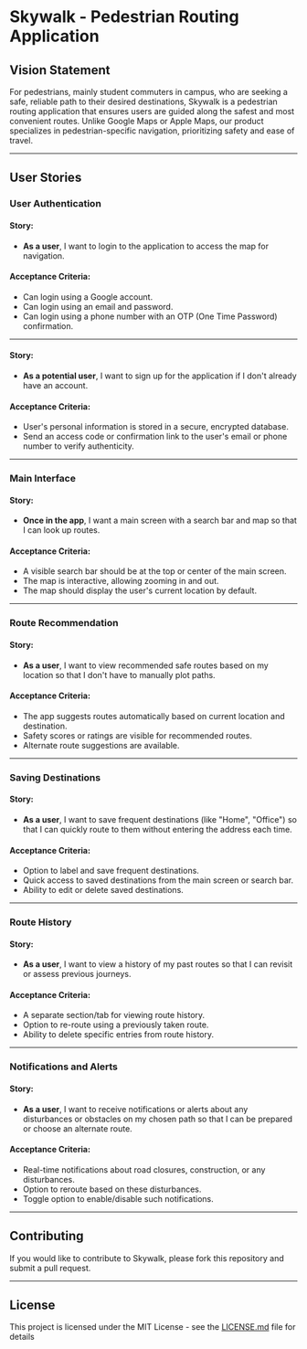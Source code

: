 # Skywalk - Pedestrian Routing Application

## Vision Statement
For pedestrians, mainly student commuters in campus, who are seeking a safe, reliable path to their desired destinations, Skywalk is a pedestrian routing application that ensures users are guided along the safest and most convenient routes. Unlike Google Maps or Apple Maps, our product specializes in pedestrian-specific navigation, prioritizing safety and ease of travel.

---

## User Stories

### User Authentication

#### Story:
- **As a user**, I want to login to the application to access the map for navigation.

#### Acceptance Criteria:
- Can login using a Google account.
- Can login using an email and password.
- Can login using a phone number with an OTP (One Time Password) confirmation.

---

#### Story:
- **As a potential user**, I want to sign up for the application if I don't already have an account.

#### Acceptance Criteria:
- User's personal information is stored in a secure, encrypted database.
- Send an access code or confirmation link to the user's email or phone number to verify authenticity.

---

### Main Interface

#### Story:
- **Once in the app**, I want a main screen with a search bar and map so that I can look up routes.

#### Acceptance Criteria:
- A visible search bar should be at the top or center of the main screen.
- The map is interactive, allowing zooming in and out.
- The map should display the user's current location by default.

---

### Route Recommendation

#### Story:
- **As a user**, I want to view recommended safe routes based on my location so that I don't have to manually plot paths.

#### Acceptance Criteria:
- The app suggests routes automatically based on current location and destination.
- Safety scores or ratings are visible for recommended routes.
- Alternate route suggestions are available.

---

### Saving Destinations

#### Story:
- **As a user**, I want to save frequent destinations (like "Home", "Office") so that I can quickly route to them without entering the address each time.

#### Acceptance Criteria:
- Option to label and save frequent destinations.
- Quick access to saved destinations from the main screen or search bar.
- Ability to edit or delete saved destinations.

---

### Route History

#### Story:
- **As a user**, I want to view a history of my past routes so that I can revisit or assess previous journeys.

#### Acceptance Criteria:
- A separate section/tab for viewing route history.
- Option to re-route using a previously taken route.
- Ability to delete specific entries from route history.

---

### Notifications and Alerts

#### Story:
- **As a user**, I want to receive notifications or alerts about any disturbances or obstacles on my chosen path so that I can be prepared or choose an alternate route.

#### Acceptance Criteria:
- Real-time notifications about road closures, construction, or any disturbances.
- Option to reroute based on these disturbances.
- Toggle option to enable/disable such notifications.

---

## Contributing

If you would like to contribute to Skywalk, please fork this repository and submit a pull request.

---

## License

This project is licensed under the MIT License - see the [LICENSE.md](LICENSE.md) file for details
